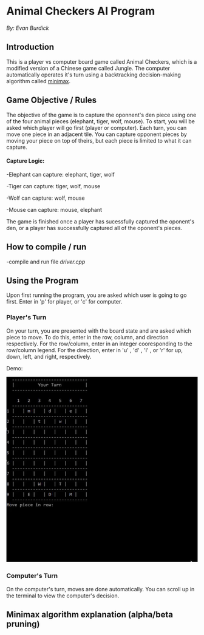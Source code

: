 # Animal Checkers AI Program 
*By: Evan Burdick*

## Introduction
This is a player vs computer board game called Animal Checkers, which is a modified version of a Chinese game called Jungle. The computer
automatically operates it's turn using a backtracking decision-making algorithm called [minimax](https://en.wikipedia.org/wiki/Minimax). 

## Game Objective / Rules
The objective of the game is to capture the oponnent's den piece using one of the four animal pieces (elephant, tiger, wolf, mouse).
To start, you will be asked which player will go first (player or computer). 
Each turn, you can move one piece in an adjacent tile. You can capture opponent pieces by moving your piece on top of theirs, but each piece
is limited to what it can capture.

#### **Capture Logic:**
-Elephant can capture: elephant, tiger, wolf

-Tiger can capture: tiger, wolf, mouse

-Wolf can capture: wolf, mouse

-Mouse can capture: mouse, elephant

The game is finished once a player has sucessfully captured the oponent's den, or a player has successfully captured all of the oponent's pieces.

## How to compile / run
-compile and run file *driver.cpp*


## Using the Program
Upon first running the program, you are asked which user is going to go first. Enter in 'p' for player, or 'c' for computer.

### Player's Turn
On your turn, you are presented with the board state and are asked which piece to move. To do this, enter in the row, column, and direction respectively. For the row/column, enter in an integer cooresponding to the row/column legend. For the direction, enter in 'u' , 'd' , 'l' , or 'r' for up, down, left, and right, respectively. 

Demo:

![](https://github.com/EvanBurdick/AI-Animal-Checkers/blob/main/Demo/YourTurnDemo.gif)
### Computer's Turn
On the computer's turn, moves are done automatically. You can scroll up in the terminal to view the computer's decision.

## Minimax algorithm explanation (alpha/beta pruning)
